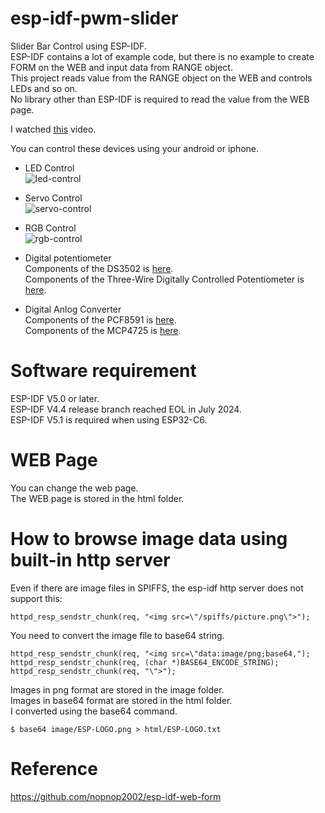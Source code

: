 # esp-idf-pwm-slider
Slider Bar Control using ESP-IDF.   
ESP-IDF contains a lot of example code, but there is no example to create FORM on the WEB and input data from RANGE object.   
This project reads value from the RANGE object on the WEB and controls LEDs and so on.   
No library other than ESP-IDF is required to read the value from the WEB page.   

I watched [this](https://www.youtube.com/watch?v=s-NFdMXA0H4&t=167s) video.   

You can control these devices using your android or iphone.

- LED Control   
![led-control](https://user-images.githubusercontent.com/6020549/135770897-e17f9b45-86ee-4c94-aa90-eb4b1ce1305d.jpg)

- Servo Control   
![servo-control](https://user-images.githubusercontent.com/6020549/135770904-915448e9-3ad1-40dd-be85-d91a06e1a0c6.jpg)

- RGB Control   
![rgb-control](https://user-images.githubusercontent.com/6020549/135774278-5a4021da-3f9e-4300-a872-4d82cfc2a53d.jpg)

- Digital potentiometer   
Components of the DS3502 is [here](https://github.com/UncleRus/esp-idf-lib/tree/master/components/ds3502).   
Components of the Three-Wire Digitally Controlled Potentiometer is [here](https://github.com/nopnop2002/esp-idf-x9c103).   

- Digital Anlog Converter   
Components of the PCF8591 is [here](https://github.com/UncleRus/esp-idf-lib/tree/master/components/pcf8591).   
Components of the MCP4725 is [here](https://github.com/UncleRus/esp-idf-lib/tree/master/components/mcp4725).   

# Software requirement
ESP-IDF V5.0 or later.   
ESP-IDF V4.4 release branch reached EOL in July 2024.   
ESP-IDF V5.1 is required when using ESP32-C6.   

# WEB Page
You can change the web page.   
The WEB page is stored in the html folder.   

# How to browse image data using built-in http server   
Even if there are image files in SPIFFS, the esp-idf http server does not support this:   
```
httpd_resp_sendstr_chunk(req, "<img src=\"/spiffs/picture.png\">");
```

You need to convert the image file to base64 string.   
```
httpd_resp_sendstr_chunk(req, "<img src=\"data:image/png;base64,");
httpd_resp_sendstr_chunk(req, (char *)BASE64_ENCODE_STRING);
httpd_resp_sendstr_chunk(req, "\">");
```

Images in png format are stored in the image folder.   
Images in base64 format are stored in the html folder.   
I converted using the base64 command.   
```
$ base64 image/ESP-LOGO.png > html/ESP-LOGO.txt
```

# Reference
https://github.com/nopnop2002/esp-idf-web-form

